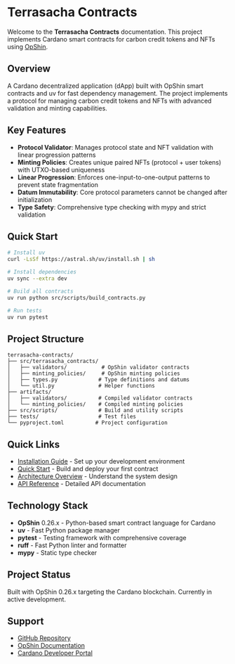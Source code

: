 # Terrasacha Contracts

Welcome to the **Terrasacha Contracts** documentation. This project implements Cardano smart contracts for carbon credit tokens and NFTs using [OpShin](https://opshin.opshin.dev/).

## Overview

A Cardano decentralized application (dApp) built with OpShin smart contracts and uv for fast dependency management. The project implements a protocol for managing carbon credit tokens and NFTs with advanced validation and minting capabilities.

## Key Features

- **Protocol Validator**: Manages protocol state and NFT validation with linear progression patterns
- **Minting Policies**: Creates unique paired NFTs (protocol + user tokens) with UTXO-based uniqueness
- **Linear Progression**: Enforces one-input-to-one-output patterns to prevent state fragmentation
- **Datum Immutability**: Core protocol parameters cannot be changed after initialization
- **Type Safety**: Comprehensive type checking with mypy and strict validation

## Quick Start

```bash
# Install uv
curl -LsSf https://astral.sh/uv/install.sh | sh

# Install dependencies
uv sync --extra dev

# Build all contracts
uv run python src/scripts/build_contracts.py

# Run tests
uv run pytest
```

## Project Structure

```
terrasacha-contracts/
├── src/terrasacha_contracts/
│   ├── validators/           # OpShin validator contracts
│   ├── minting_policies/     # OpShin minting policies
│   ├── types.py             # Type definitions and datums
│   └── util.py              # Helper functions
├── artifacts/
│   ├── validators/          # Compiled validator contracts
│   └── minting_policies/    # Compiled minting policies
├── src/scripts/             # Build and utility scripts
├── tests/                   # Test files
└── pyproject.toml          # Project configuration
```

## Quick Links

- [Installation Guide](getting-started/installation.md) - Set up your development environment
- [Quick Start](getting-started/quickstart.md) - Build and deploy your first contract
- [Architecture Overview](architecture/overview.md) - Understand the system design
- [API Reference](api/validators.md) - Detailed API documentation

## Technology Stack

- **OpShin** 0.26.x - Python-based smart contract language for Cardano
- **uv** - Fast Python package manager
- **pytest** - Testing framework with comprehensive coverage
- **ruff** - Fast Python linter and formatter
- **mypy** - Static type checker

## Project Status

Built with OpShin 0.26.x targeting the Cardano blockchain. Currently in active development.

## Support

- [GitHub Repository](https://github.com/SuanBlockchain/terrasacha-contracts)
- [OpShin Documentation](https://opshin.opshin.dev/)
- [Cardano Developer Portal](https://developers.cardano.org/)
